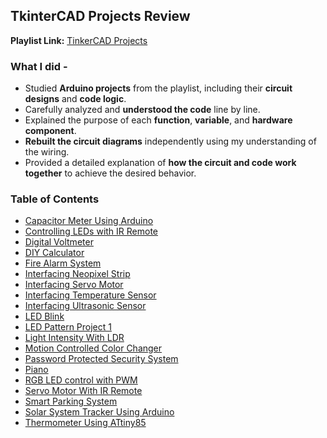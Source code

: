 ## TkinterCAD Projects Review
**Playlist Link:** [TinkerCAD Projects](https://www.youtube.com/playlist?list=PLWqnlHhsmcI4eBDLBtaZs16XZq0WL1SlP) 

### What I did -
- Studied **Arduino projects** from the playlist, including their **circuit designs** and **code logic**.
- Carefully analyzed and **understood the code** line by line.
- Explained the purpose of each **function**, **variable**, and **hardware component**.
- **Rebuilt the circuit diagrams** independently using my understanding of the wiring.
- Provided a detailed explanation of **how the circuit and code work together** to achieve the desired behavior.

### Table of Contents
- [Capacitor Meter Using Arduino](Capacitance%20Meter%20Using%20Arduino%20/README.md)
- [Controlling LEDs with IR Remote](Controlling%20LEDs%20with%20IR%20Remote/README.md)
- [Digital Voltmeter](Digital%20Voltmeter/README.md)
- [DIY Calculator](DIY%20Calculator/README.md)
- [Fire Alarm System](Fire%20Alarm%20System/README.md)
- [Interfacing Neopixel Strip](Interfacing%20Neopixel%20Strip/README.md)
- [Interfacing Servo Motor](Interfacing%20Servo%20Motor/README.md)
- [Interfacing Temperature Sensor](Interfacing%20Temperature%20Senor/README.md)
- [Interfacing Ultrasonic Sensor](Interfacing%20Ultrasonic%20Sensor/README.md)
- [LED Blink](LED%20Blink/README.md)
- [LED Pattern Project 1](LED%20Pattern%20Project%201/README.md)
- [Light Intensity With LDR](Light%20Intensity%20With%20LDR/README.md)
- [Motion Controlled Color Changer](Motion%20Controlled%20Color%20Changer/README.md)
- [Password Protected Security System](Password%20Security%20System/README.md)
- [Piano](Piano/README.md)
- [RGB LED control with PWM](RGB%20control%20with%20PWM/README.md)
- [Servo Motor With IR Remote](Servo%20Motor%20With%20IR%20Remote/README.md)
- [Smart Parking System](Smart%20Parking%20System/README.md)
- [Solar System Tracker Using Arduino](Solar%20System%20Tracker/README.md)
- [Thermometer Using ATtiny85](Thermometer%20Using%20ATtiny85/README.md)